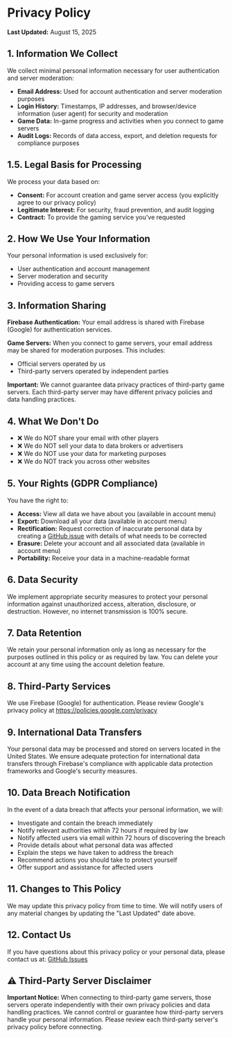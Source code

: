 # Privacy Policy

**Last Updated:** August 15, 2025

## 1. Information We Collect

We collect minimal personal information necessary for user authentication and server moderation:

- **Email Address:** Used for account authentication and server moderation purposes
- **Login History:** Timestamps, IP addresses, and browser/device information (user agent) for security and moderation
- **Game Data:** In-game progress and activities when you connect to game servers
- **Audit Logs:** Records of data access, export, and deletion requests for compliance purposes

## 1.5. Legal Basis for Processing

We process your data based on:

- **Consent:** For account creation and game server access (you explicitly agree to our privacy policy)
- **Legitimate Interest:** For security, fraud prevention, and audit logging
- **Contract:** To provide the gaming service you've requested

## 2. How We Use Your Information

Your personal information is used exclusively for:

- User authentication and account management
- Server moderation and security
- Providing access to game servers

## 3. Information Sharing

**Firebase Authentication:** Your email address is shared with Firebase (Google) for authentication services.

**Game Servers:** When you connect to game servers, your email address may be shared for moderation purposes. This includes:

- Official servers operated by us
- Third-party servers operated by independent parties

**Important:** We cannot guarantee data privacy practices of third-party game servers. Each third-party server may have different privacy policies and data handling practices.

## 4. What We Don't Do

- ❌ We do NOT share your email with other players
- ❌ We do NOT sell your data to data brokers or advertisers
- ❌ We do NOT use your data for marketing purposes
- ❌ We do NOT track you across other websites

## 5. Your Rights (GDPR Compliance)

You have the right to:

- **Access:** View all data we have about you (available in account menu)
- **Export:** Download all your data (available in account menu)
- **Rectification:** Request correction of inaccurate personal data by creating a [GitHub issue](https://github.com/organicfreshcoffee/landing/issues) with details of what needs to be corrected
- **Erasure:** Delete your account and all associated data (available in account menu)
- **Portability:** Receive your data in a machine-readable format

## 6. Data Security

We implement appropriate security measures to protect your personal information against unauthorized access, alteration, disclosure, or destruction. However, no internet transmission is 100% secure.

## 7. Data Retention

We retain your personal information only as long as necessary for the purposes outlined in this policy or as required by law. You can delete your account at any time using the account deletion feature.

## 8. Third-Party Services

We use Firebase (Google) for authentication. Please review Google's privacy policy at https://policies.google.com/privacy

## 9. International Data Transfers

Your personal data may be processed and stored on servers located in the United States. We ensure adequate protection for international data transfers through Firebase's compliance with applicable data protection frameworks and Google's security measures.

## 10. Data Breach Notification

In the event of a data breach that affects your personal information, we will:

- Investigate and contain the breach immediately
- Notify relevant authorities within 72 hours if required by law
- Notify affected users via email within 72 hours of discovering the breach
- Provide details about what personal data was affected
- Explain the steps we have taken to address the breach
- Recommend actions you should take to protect yourself
- Offer support and assistance for affected users

## 11. Changes to This Policy

We may update this privacy policy from time to time. We will notify users of any material changes by updating the "Last Updated" date above.

## 12. Contact Us

If you have questions about this privacy policy or your personal data, please contact us at: [GitHub Issues](https://github.com/organicfreshcoffee/landing/issues)

## ⚠️ Third-Party Server Disclaimer

**Important Notice:** When connecting to third-party game servers, those servers operate independently with their own privacy policies and data handling practices. We cannot control or guarantee how third-party servers handle your personal information. Please review each third-party server's privacy policy before connecting.
